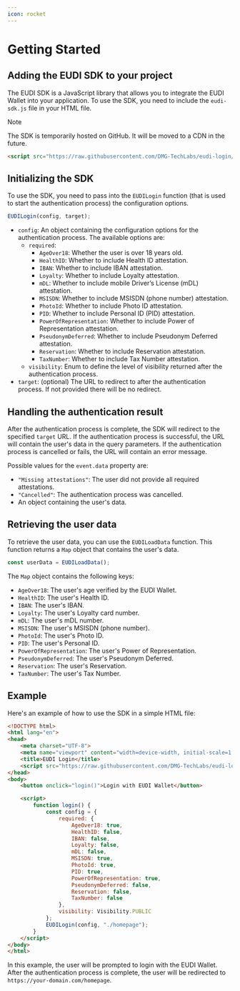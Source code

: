 ```yaml
---
icon: rocket
---
```

# Getting Started

## Adding the EUDI SDK to your project

The EUDI SDK is a JavaScript library that allows you to integrate the EUDI Wallet into your application.
To use the SDK, you need to include the `eudi-sdk.js` file in your HTML file.

>[!NOTE]
> The SDK is temporarily hosted on GitHub. It will be moved to a CDN in the future.

```html
<script src="https://raw.githubusercontent.com/DMG-TechLabs/eudi-login/refs/heads/main/src/eudi-sdk.js"></script>
```

## Initializing the SDK

To use the SDK, you need to pass into the `EUDILogin` function (that is used to start the authentication process) the configuration options.

```javascript
EUDILogin(config, target);
```

- `config`: An object containing the configuration options for the authentication process. The available options are:
  - `required`:
    - `AgeOver18`: Whether the user is over 18 years old.
    - `HealthID`: Whether to include Health ID attestation.
    - `IBAN`: Whether to include IBAN attestation.
    - `Loyalty`: Whether to include Loyalty attestation.
    - `mDL`: Whether to include mobile Driver’s License (mDL) attestation.
    - `MSISDN`: Whether to include MSISDN (phone number) attestation.
    - `PhotoId`: Whether to include Photo ID attestation.
    - `PID`: Whether to include Personal ID (PID) attestation.
    - `PowerOfRepresentation`: Whether to include Power of Representation attestation.
    - `PseudonymDeferred`: Whether to include Pseudonym Deferred attestation.
    - `Reservation`: Whether to include Reservation attestation.
    - `TaxNumber`: Whether to include Tax Number attestation.
  - `visibility`: Enum to define the level of visibility returned after the authentication process.
- `target`: (optional) The URL to redirect to after the authentication process. If not provided there will be no redirect.

## Handling the authentication result

After the authentication process is complete, the SDK will redirect to the specified `target` URL.
If the authentication process is successful, the URL will contain the user's data in the query parameters.
If the authentication process is cancelled or fails, the URL will contain an error message.

Possible values for the `event.data` property are:

- `"Missing attestations"`: The user did not provide all required attestations.
- `"Cancelled"`: The authentication process was cancelled.
- An object containing the user's data.


## Retrieving the user data

To retrieve the user data, you can use the `EUDILoadData` function.
This function returns a `Map` object that contains the user's data.

```javascript
const userData = EUDILoadData();
```

The `Map` object contains the following keys:

- `AgeOver18`: The user's age verified by the EUDI Wallet.
- `HealthID`: The user's Health ID.
- `IBAN`: The user's IBAN.
- `Loyalty`: The user's Loyalty card number.
- `mDL`: The user's mDL number.
- `MSISDN`: The user's MSISDN (phone number).
- `PhotoId`: The user's Photo ID.
- `PID`: The user's Personal ID.
- `PowerOfRepresentation`: The user's Power of Representation.
- `PseudonymDeferred`: The user's Pseudonym Deferred.
- `Reservation`: The user's Reservation.
- `TaxNumber`: The user's Tax Number.

## Example

Here's an example of how to use the SDK in a simple HTML file:

```html
<!DOCTYPE html>
<html lang="en">
<head>
    <meta charset="UTF-8">
    <meta name="viewport" content="width=device-width, initial-scale=1.0">
    <title>EUDI Login</title>
    <script src="https://raw.githubusercontent.com/DMG-TechLabs/eudi-login/refs/heads/main/src/eudi-sdk.js"></script>
</head>
<body>
    <button onclick="login()">Login with EUDI Wallet</button>

    <script>
        function login() {
            const config = {
                required: {
                    AgeOver18: true,
                    HealthID: false,
                    IBAN: false,
                    Loyalty: false,
                    mDL: false,
                    MSISDN: true,
                    PhotoId: true,
                    PID: true,
                    PowerOfRepresentation: true,
                    PseudonymDeferred: false,
                    Reservation: false,
                    TaxNumber: false
                },
                visibility: Visibility.PUBLIC
            };
            EUDILogin(config, "./homepage");
        }
    </script>
</body>
</html>
```

In this example, the user will be prompted to login with the EUDI Wallet.
After the authentication process is complete, the user will be redirected to `https://your-domain.com/homepage`.
